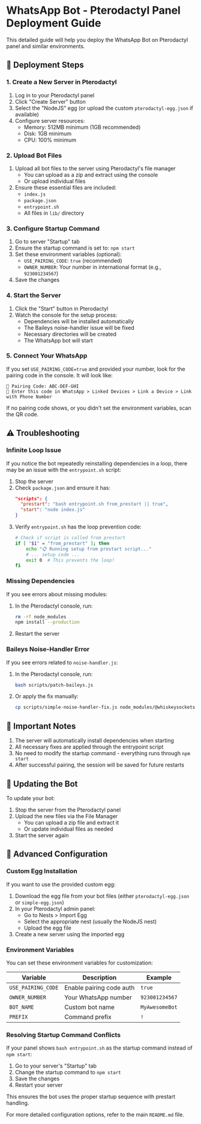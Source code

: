 # WhatsApp Bot - Pterodactyl Panel Deployment Guide

This detailed guide will help you deploy the WhatsApp Bot on Pterodactyl panel and similar environments.

## 🔧 Deployment Steps

### 1. Create a New Server in Pterodactyl

1. Log in to your Pterodactyl panel
2. Click "Create Server" button
3. Select the "NodeJS" egg (or upload the custom `pterodactyl-egg.json` if available)
4. Configure server resources:
   - Memory: 512MB minimum (1GB recommended)
   - Disk: 1GB minimum
   - CPU: 100% minimum

### 2. Upload Bot Files

1. Upload all bot files to the server using Pterodactyl's file manager
   - You can upload as a zip and extract using the console
   - Or upload individual files
2. Ensure these essential files are included:
   - `index.js`
   - `package.json`
   - `entrypoint.sh`
   - All files in `lib/` directory

### 3. Configure Startup Command

1. Go to server "Startup" tab
2. Ensure the startup command is set to: `npm start`
3. Set these environment variables (optional):
   - `USE_PAIRING_CODE`: `true` (recommended)
   - `OWNER_NUMBER`: Your number in international format (e.g., `923001234567`)
4. Save the changes

### 4. Start the Server

1. Click the "Start" button in Pterodactyl
2. Watch the console for the setup process:
   - Dependencies will be installed automatically
   - The Baileys noise-handler issue will be fixed
   - Necessary directories will be created
   - The WhatsApp bot will start

### 5. Connect Your WhatsApp

If you set `USE_PAIRING_CODE=true` and provided your number, look for the pairing code in the console. It will look like:

```
🔐 Pairing Code: ABC-DEF-GHI
📱 Enter this code in WhatsApp > Linked Devices > Link a Device > Link with Phone Number
```

If no pairing code shows, or you didn't set the environment variables, scan the QR code.

## ⚠️ Troubleshooting

### Infinite Loop Issue

If you notice the bot repeatedly reinstalling dependencies in a loop, there may be an issue with the `entrypoint.sh` script:

1. Stop the server
2. Check `package.json` and ensure it has:
   ```json
   "scripts": {
     "prestart": "bash entrypoint.sh from_prestart || true",
     "start": "node index.js"
   }
   ```
3. Verify `entrypoint.sh` has the loop prevention code:
   ```bash
   # Check if script is called from prestart
   if [ "$1" = "from_prestart" ]; then
       echo "📋 Running setup from prestart script..."
       # ... setup code ...
       exit 0  # This prevents the loop!
   fi
   ```

### Missing Dependencies

If you see errors about missing modules:

1. In the Pterodactyl console, run:
   ```bash
   rm -rf node_modules
   npm install --production
   ```
2. Restart the server

### Baileys Noise-Handler Error

If you see errors related to `noise-handler.js`:

1. In the Pterodactyl console, run:
   ```bash
   bash scripts/patch-baileys.js
   ```
2. Or apply the fix manually:
   ```bash
   cp scripts/simple-noise-handler-fix.js node_modules/@whiskeysockets/baileys/lib/Utils/noise-handler.js
   ```

## 📝 Important Notes

1. The server will automatically install dependencies when starting
2. All necessary fixes are applied through the entrypoint script
3. No need to modify the startup command - everything runs through `npm start`
4. After successful pairing, the session will be saved for future restarts

## 🔄 Updating the Bot

To update your bot:

1. Stop the server from the Pterodactyl panel
2. Upload the new files via the File Manager
   - You can upload a zip file and extract it
   - Or update individual files as needed
3. Start the server again

## 🔧 Advanced Configuration

### Custom Egg Installation

If you want to use the provided custom egg:

1. Download the egg file from your bot files (either `pterodactyl-egg.json` or `simple-egg.json`)
2. In your Pterodactyl admin panel:
   - Go to Nests > Import Egg
   - Select the appropriate nest (usually the NodeJS nest)
   - Upload the egg file
3. Create a new server using the imported egg

### Environment Variables

You can set these environment variables for customization:

| Variable | Description | Example |
|----------|-------------|---------|
| `USE_PAIRING_CODE` | Enable pairing code auth | `true` |
| `OWNER_NUMBER` | Your WhatsApp number | `923001234567` |
| `BOT_NAME` | Custom bot name | `MyAwesomeBot` |
| `PREFIX` | Command prefix | `!` |

### Resolving Startup Command Conflicts

If your panel shows `bash entrypoint.sh` as the startup command instead of `npm start`:

1. Go to your server's "Startup" tab
2. Change the startup command to `npm start`
3. Save the changes
4. Restart your server

This ensures the bot uses the proper startup sequence with prestart handling.

For more detailed configuration options, refer to the main `README.md` file.
